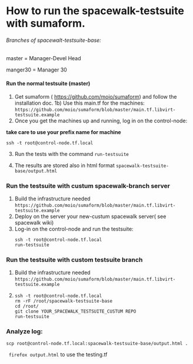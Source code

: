 # How to run the spacewalk-testsuite with sumaform.

######  Branches of spacewalt-testsuite-base:

master = Manager-Devel Head

manger30 = Manager 30


#### Run the normal testsuite (master)

1) Get sumaform ( https://github.com/moio/sumaform) and follow the installation doc.
1b) Use this main.tf for the machines: ```https://github.com/moio/sumaform/blob/master/main.tf.libvirt-testsuite.example```
2) Once you get the machines up and running, log in on the control-node:

**take care to use your prefix name for machine**


```ssh -t root@control-node.tf.local```

3) Run the tests with the command ```run-testsuite ``` 

4) The results are stored also in html format ```spacewalk-testsuite-base/output.html ``` 


### Run the testsuite with custum spacewalk-branch server

1)  Build the infrastructure needed  ```https://github.com/moio/sumaform/blob/master/main.tf.libvirt-testsuite.example```
2)  Deploy on the server your new-custum spacewalk server( see spacewalk wiki)
3)  Log-in on the control-node and run the testsuite:
     ```console
     ssh -t root@control-node.tf.local
     run-testsuite
     ```
### Run the testsuite with custom testsuite branch

1)  Build the infrastructure needed  ```https://github.com/moio/sumaform/blob/master/main.tf.libvirt-testsuite.example```
2)   ```console
     ssh -t root@control-node.tf.local
     rm -rF /root/spacewalk-testsuite-base
     cd /root/
     git clone YOUR_SPACEWALK_TESTSUITE_CUSTUM REPO
     run-testsuite
     ```
    

### Analyze log:
 
 ``` scp root@control-node.tf.local:spacewalk-testsuite-base/output.html . ```
 
 ``` firefox output.html```
  to use the testing.tf
 

 
 
